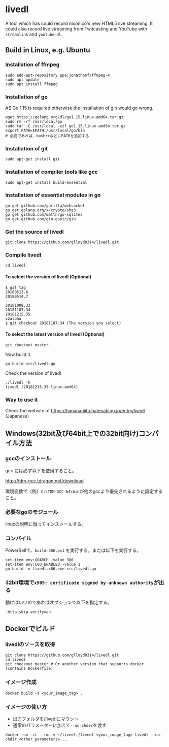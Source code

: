 # livedl
A tool which has could record niconico's new HTML5 live streaming. It could also record live streaming from Twitcasting and YouTube with `streamlink` and `youtube-dl`.

## Build in Linux, e.g. Ubuntu

### Installation of ffmpeg
```
sudo add-apt-repository ppa:jonathonf/ffmpeg-4
sudo apt update
sudo apt install ffmpeg
```

### Installation of go
AS Go 1.15 is required otherwise the installation of gin would go wrong.
```
wget https://golang.org/dl/go1.15.linux-amd64.tar.gz
sudo rm -rf /usr/local/go
sudo tar -C /usr/local -xzf go1.15.linux-amd64.tar.gz
export PATH=$PATH:/usr/local/go/bin
# 必要であれば、bashrcなどにPATHを追加する
```

### Installation of git
```
sudo apt-get install git
```

### Installation of compiler tools like gcc
```
sudo apt-get install build-essential
```

### Installation of essential modules in go
```
go get github.com/gorilla/websocket
go get golang.org/x/crypto/sha3
go get github.com/mattn/go-sqlite3
go get github.com/gin-gonic/gin
```

### Get the source of livedl
```
git clone https://github.com/glloyd0314/livedl.git
```

### Compile livedl
```
cd livedl
```

#### To select the version of livedl (Optional)
```
$ git tag
20180513.6
20180514.7
...
20181008.33
20181107.34
20181215.35
v2alpha
$ git checkout 20181107.34 (The version you select)
```

#### To select the latest version of livedl (Optional)
```
git checkout master
```

Now build it.
```
go build src/livedl.go
```

Check the version of livedl
```
./livedl -h
livedl (20181215.35-linux-amd64)
```

### Way to use it
Check the website of https://himananiito.hatenablog.jp/entry/livedl (Japanese)


## Windows(32bit及び64bit上での32bit向け)コンパイル方法

### gccのインストール

gcc には必ず以下を使用すること。

http://tdm-gcc.tdragon.net/download

環境変数で（例）`C:\TDM-GCC-64\bin`が他のgccより優先されるように設定すること。

### 必要なgoのモジュール

linuxの説明に倣ってインストールする。

### コンパイル

PowerSellで、`build-386.ps1` を実行する。または以下を実行する。

```
set-item env:GOARCH -value 386
set-item env:CGO_ENABLED -value 1
go build -o livedl.x86.exe src/livedl.go
```

### 32bit環境で`x509: certificate signed by unknown authority`が出る

動けばいいのであればオプションで以下を指定する。

`-http-skip-verify=on`

## Dockerでビルド

### livedlのソースを取得
```
git clone https://github.com/glloyd0314/livedl.git
cd livedl
git checkout master # Or another version that supports docker (contains Dockerfile)
```

### イメージ作成
```
docker build -t <your_image_tag> .
```

### イメージの使い方

- 出力フォルダを/livedlにマウント
- 通常のパラメーターに加えて`--no-chdir`を渡す

```
docker run -it --rm -v ~/livedl:/livedl <your_image_tag> livedl --no-chdir <other_parameters> ...
```
